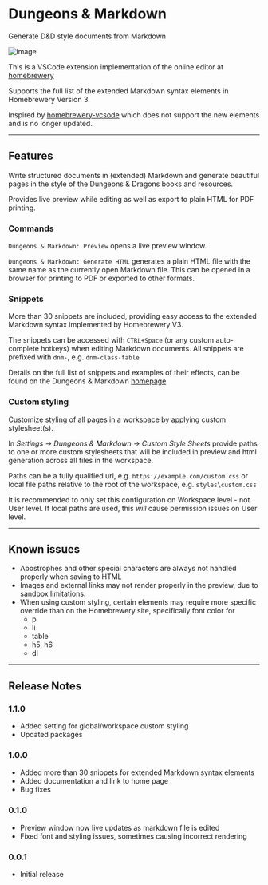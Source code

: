 # Dungeons & Markdown

Generate D&D style documents from Markdown

![image](https://assets.dungeonsandmarkdown.spjak.com/dnm.gif)

This is a VSCode extension implementation of the online editor at [homebrewery](https://homebrewery.naturalcrit.com/)

Supports the full list of the extended Markdown syntax elements in Homebrewery Version 3.

Inspired by [homebrewery-vcsode](https://marketplace.visualstudio.com/items?itemName=officerhalf.homebrewery-vscode) which does not support the new elements and is no longer updated.

---
## Features

Write structured documents in (extended) Markdown and generate beautiful pages in the style of the Dungeons & Dragons books and resources.

Provides live preview while editing as well as export to plain HTML for PDF printing.

### Commands

`Dungeons & Markdown: Preview` opens a live preview window.

`Dungeons & Markdown: Generate HTML` generates a plain HTML file with the same name as the currently open Markdown file. 
This can be opened in a browser for printing to PDF or exported to other formats.

### Snippets

More than 30 snippets are included, providing easy access to the extended Markdown syntax implemented by Homebrewery V3.

The snippets can be accessed with `CTRL+Space` (or any custom auto-complete hotkeys) when editing Markdown documents.
All snippets are prefixed with `dnm-`, e.g. `dnm-class-table`

Details on the full list of snippets and examples of their effects, can be found on the Dungeons & Markdown [homepage](https://dungeonsandmarkdown.spjak.com)

### Custom styling

Customize styling of all pages in a workspace by applying custom stylesheet(s).

In _Settings -> Dungeons & Markdown -> Custom Style Sheets_ provide paths to one or more custom stylesheets that will be included in preview and html generation across all files in the workspace.

Paths can be a fully qualified url, e.g. `https://example.com/custom.css` or local file paths relative to the root of the workspace, e.g. `styles\custom.css`

It is recommended to only set this configuration on Workspace level - not User level. If local paths are used, this _will_ cause permission issues on User level.

---
## Known issues
* Apostrophes and other special characters are always not handled properly when saving to HTML
* Images and external links may not render properly in the preview, due to sandbox limitations.
* When using custom styling, certain elements may require more specific override than on the Homebrewery site, specifically font color for 
    * p
    * li
    * table
    * h5, h6
    * dl
---
## Release Notes
### 1.1.0

- Added setting for global/workspace custom styling
- Updated packages
### 1.0.0

- Added more than 30 snippets for extended Markdown syntax elements
- Added documentation and link to home page
- Bug fixes
### 0.1.0

- Preview window now live updates as markdown file is edited
- Fixed font and styling issues, sometimes causing incorrect rendering

### 0.0.1

- Initial release